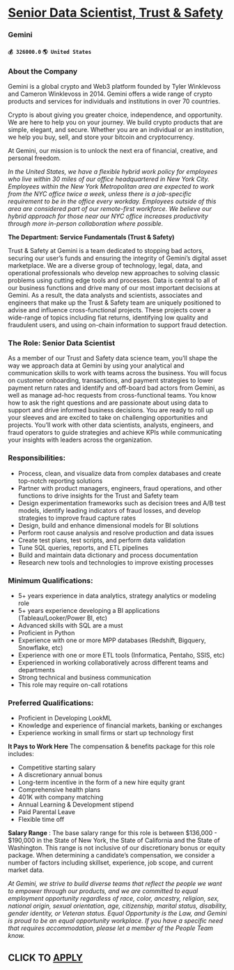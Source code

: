 # [Senior Data Scientist, Trust & Safety](https://www.remotewlb.com/apply/senior-data-scientist-trust-safety-71229)  
### Gemini  
#### `💰 326000.0` `🌎 United States`  

### About the Company

Gemini is a global crypto and Web3 platform founded by Tyler Winklevoss and Cameron Winklevoss in 2014. Gemini offers a wide range of crypto products and services for individuals and institutions in over 70 countries.

Crypto is about giving you greater choice, independence, and opportunity. We are here to help you on your journey. We build crypto products that are simple, elegant, and secure. Whether you are an individual or an institution, we help you buy, sell, and store your bitcoin and cryptocurrency.

At Gemini, our mission is to unlock the next era of financial, creative, and personal freedom.

 _In the United States, we have a flexible hybrid work policy for employees who live within 30 miles of our office headquartered in New York City. Employees within the New York Metropolitan area are expected to work from the NYC office twice a week, unless there is a job-specific requirement to be in the office every workday. Employees outside of this area are considered part of our remote-first workforce. We believe our hybrid approach for those near our NYC office increases productivity through more in-person collaboration where possible._

 **The Department: Service Fundamentals (Trust & Safety)**

Trust & Safety at Gemini is a team dedicated to stopping bad actors, securing our user’s funds and ensuring the integrity of Gemini’s digital asset marketplace. We are a diverse group of technology, legal, data, and operational professionals who develop new approaches to solving classic problems using cutting edge tools and processes. Data is central to all of our business functions and drive many of our most important decisions at Gemini. As a result, the data analysts and scientists, associates and engineers that make up the Trust & Safety team are uniquely positioned to advise and influence cross-functional projects. These projects cover a wide-range of topics including fiat returns, identifying low quality and fraudulent users, and using on-chain information to support fraud detection.

### The Role: **Senior Data Scientist**

As a member of our Trust and Safety data science team, you’ll shape the way we approach data at Gemini by using your analytical and communication skills to work with teams across the business. You will focus on customer onboarding, transactions, and payment strategies to lower payment return rates and identify and off-board bad actors from Gemini, as well as manage ad-hoc requests from cross-functional teams. You know how to ask the right questions and are passionate about using data to support and drive informed business decisions. You are ready to roll up your sleeves and are excited to take on challenging opportunities and projects. You’ll work with other data scientists, analysts, engineers, and fraud operators to guide strategies and achieve KPIs while communicating your insights with leaders across the organization.

### Responsibilities:

  * Process, clean, and visualize data from complex databases and create top-notch reporting solutions
  * Partner with product managers, engineers, fraud operations, and other functions to drive insights for the Trust and Safety team
  * Design experimentation frameworks such as decision trees and A/B test models, identify leading indicators of fraud losses, and develop strategies to improve fraud capture rates 
  * Design, build and enhance dimensional models for BI solutions
  * Perform root cause analysis and resolve production and data issues
  * Create test plans, test scripts, and perform data validation
  * Tune SQL queries, reports, and ETL pipelines
  * Build and maintain data dictionary and process documentation
  * Research new tools and technologies to improve existing processes

### Minimum Qualifications:

  * 5+ years experience in data analytics, strategy analytics or modeling role
  * 5+ years experience developing a BI applications (Tableau/Looker/Power BI, etc) 
  * Advanced skills with SQL are a must
  * Proficient in Python
  * Experience with one or more MPP databases (Redshift, Bigquery, Snowflake, etc)
  * Experience with one or more ETL tools (Informatica, Pentaho, SSIS, etc) 
  * Experienced in working collaboratively across different teams and departments
  * Strong technical and business communication
  * This role may require on-call rotations

### Preferred Qualifications:

  * Proficient in Developing LookML
  * Knowledge and experience of financial markets, banking or exchanges
  * Experience working in small firms or start up technology first

 **It Pays to Work Here** The compensation & benefits package for this role includes:

  * Competitive starting salary
  * A discretionary annual bonus
  * Long-term incentive in the form of a new hire equity grant
  * Comprehensive health plans
  * 401K with company matching
  * Annual Learning & Development stipend
  * Paid Parental Leave
  * Flexible time off

 **Salary Range** : The base salary range for this role is between $136,000 - $190,000 in the State of New York, the State of California and the State of Washington. This range is not inclusive of our discretionary bonus or equity package. When determining a candidate’s compensation, we consider a number of factors including skillset, experience, job scope, and current market data.

 _At Gemini, we strive to build diverse teams that reflect the people we want to empower through our products, and we are committed to equal employment opportunity regardless of race, color, ancestry, religion, sex, national origin, sexual orientation, age, citizenship, marital status, disability, gender identity, or Veteran status. Equal Opportunity is the Law, and Gemini is proud to be an equal opportunity workplace. If you have a specific need that requires accommodation, please let a member of the People Team know._

  
## CLICK TO [APPLY](https://www.remotewlb.com/apply/senior-data-scientist-trust-safety-71229)

